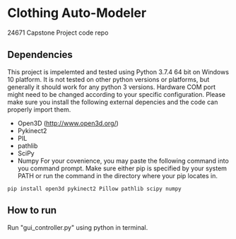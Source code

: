 # Clothing Auto-Modeler
24671 Capstone Project code repo

## Dependencies
This project is impelemted and tested using Python 3.7.4 64 bit on Windows 10 platform. It is not tested on other python versions or platforms, but generally it should work for any python 3 versions. Hardware COM port might need to be changed according to your specific configuration. Please make sure you install the following external depencies and the code can properly import them.  
- Open3D (http://www.open3d.org/)
- Pykinect2
- PIL
- pathlib  
- SciPy
- Numpy
For your covenience, you may paste the following command into you command prompt. Make sure either pip is specified by your system PATH or run the command in the directory where your pip locates in.
```
pip install open3d pykinect2 Pillow pathlib scipy numpy
```


## How to run  
Run "gui_controller.py" using python in terminal.
